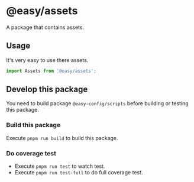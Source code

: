 # @easy/assets

A package that contains assets.

## Usage

It's very easy to use there assets.

```ts
import Assets from '@easy/assets';
```

## Develop this package

You need to build package `@easy-config/scripts` before building or testing this package.

### Build this package

Execute `pnpm run build` to build this package.

### Do coverage test

- Execute `pnpm run test` to watch test.
- Execute `pnpm run test-full` to do full coverage test.
